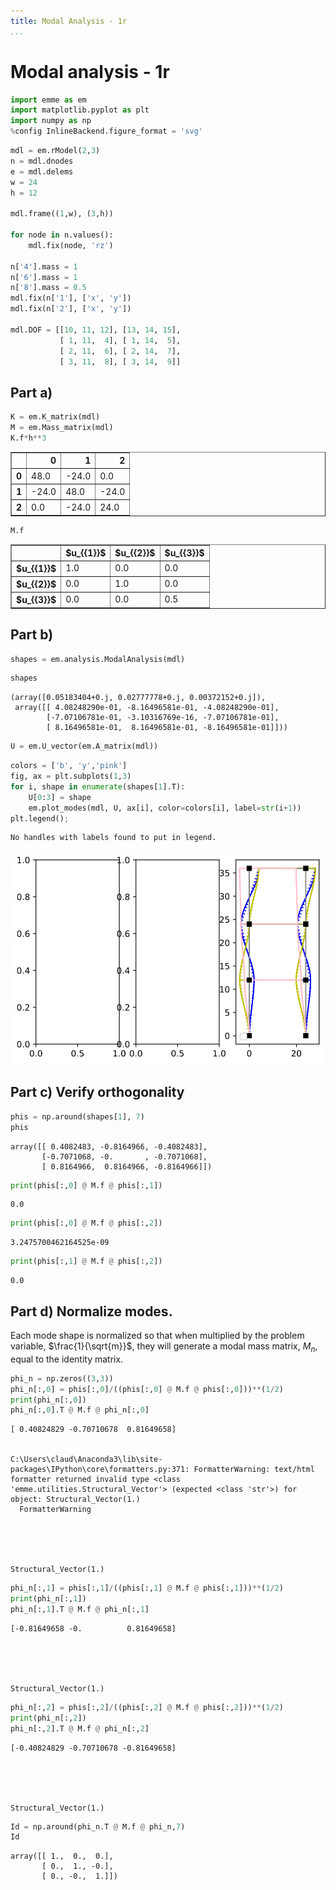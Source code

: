 ```yaml
---
title: Modal Analysis - 1r
...
```


# Modal analysis - 1r


```python
import emme as em
import matplotlib.pyplot as plt
import numpy as np
%config InlineBackend.figure_format = 'svg'
```


```python
mdl = em.rModel(2,3)
n = mdl.dnodes
e = mdl.delems
w = 24
h = 12

mdl.frame((1,w), (3,h))

for node in n.values():
    mdl.fix(node, 'rz')
    
n['4'].mass = 1
n['6'].mass = 1
n['8'].mass = 0.5
mdl.fix(n['1'], ['x', 'y'])
mdl.fix(n['2'], ['x', 'y'])

mdl.DOF = [[10, 11, 12], [13, 14, 15], 
           [ 1, 11,  4], [ 1, 14,  5], 
           [ 2, 11,  6], [ 2, 14,  7], 
           [ 3, 11,  8], [ 3, 14,  9]]
```

## Part a)


```python
K = em.K_matrix(mdl)
M = em.Mass_matrix(mdl)
K.f*h**3
```




<table border="1" class="dataframe">
  <thead>
    <tr style="text-align: right;">
      <th></th>
      <th>0</th>
      <th>1</th>
      <th>2</th>
    </tr>
  </thead>
  <tbody>
    <tr>
      <th>0</th>
      <td>48.0</td>
      <td>-24.0</td>
      <td>0.0</td>
    </tr>
    <tr>
      <th>1</th>
      <td>-24.0</td>
      <td>48.0</td>
      <td>-24.0</td>
    </tr>
    <tr>
      <th>2</th>
      <td>0.0</td>
      <td>-24.0</td>
      <td>24.0</td>
    </tr>
  </tbody>
</table>




```python
M.f
```




<table border="1" class="dataframe">
  <thead>
    <tr style="text-align: right;">
      <th></th>
      <th>$u_{{1}}$</th>
      <th>$u_{{2}}$</th>
      <th>$u_{{3}}$</th>
    </tr>
  </thead>
  <tbody>
    <tr>
      <th>$u_{{1}}$</th>
      <td>1.0</td>
      <td>0.0</td>
      <td>0.0</td>
    </tr>
    <tr>
      <th>$u_{{2}}$</th>
      <td>0.0</td>
      <td>1.0</td>
      <td>0.0</td>
    </tr>
    <tr>
      <th>$u_{{3}}$</th>
      <td>0.0</td>
      <td>0.0</td>
      <td>0.5</td>
    </tr>
  </tbody>
</table>



## Part b)


```python
shapes = em.analysis.ModalAnalysis(mdl)
```


```python
shapes
```




    (array([0.05183404+0.j, 0.02777778+0.j, 0.00372152+0.j]),
     array([[ 4.08248290e-01, -8.16496581e-01, -4.08248290e-01],
            [-7.07106781e-01, -3.10316769e-16, -7.07106781e-01],
            [ 8.16496581e-01,  8.16496581e-01, -8.16496581e-01]]))




```python
U = em.U_vector(em.A_matrix(mdl))
```


```python
colors = ['b', 'y','pink']
fig, ax = plt.subplots(1,3)
for i, shape in enumerate(shapes[1].T):
    U[0:3] = shape
    em.plot_modes(mdl, U, ax[i], color=colors[i], label=str(i+1))
plt.legend();
```

    No handles with labels found to put in legend.
    


![svg](output_10_1.svg)


## Part c) Verify orthogonality


```python
phis = np.around(shapes[1], 7)
phis
```




    array([[ 0.4082483, -0.8164966, -0.4082483],
           [-0.7071068, -0.       , -0.7071068],
           [ 0.8164966,  0.8164966, -0.8164966]])




```python
print(phis[:,0] @ M.f @ phis[:,1])
```

    0.0
    


```python
print(phis[:,0] @ M.f @ phis[:,2])
```

    3.2475700462164525e-09
    


```python
print(phis[:,1] @ M.f @ phis[:,2])
```

    0.0
    

## Part d) Normalize modes.

Each mode shape is normalized so that when multiplied by the problem variable, $\frac{1}{\sqrt{m}}$, they will generate a modal mass matrix, $M_n$, equal to the identity matrix.


```python
phi_n = np.zeros((3,3))
phi_n[:,0] = phis[:,0]/((phis[:,0] @ M.f @ phis[:,0]))**(1/2)
print(phi_n[:,0])
phi_n[:,0].T @ M.f @ phi_n[:,0]
```

    [ 0.40824829 -0.70710678  0.81649658]
    

    C:\Users\claud\Anaconda3\lib\site-packages\IPython\core\formatters.py:371: FormatterWarning: text/html formatter returned invalid type <class 'emme.utilities.Structural_Vector'> (expected <class 'str'>) for object: Structural_Vector(1.)
      FormatterWarning
    




    Structural_Vector(1.)




```python
phi_n[:,1] = phis[:,1]/((phis[:,1] @ M.f @ phis[:,1]))**(1/2)
print(phi_n[:,1])
phi_n[:,1].T @ M.f @ phi_n[:,1]
```

    [-0.81649658 -0.          0.81649658]
    




    Structural_Vector(1.)




```python
phi_n[:,2] = phis[:,2]/((phis[:,2] @ M.f @ phis[:,2]))**(1/2)
print(phi_n[:,2])
phi_n[:,2].T @ M.f @ phi_n[:,2]
```

    [-0.40824829 -0.70710678 -0.81649658]
    




    Structural_Vector(1.)




```python
Id = np.around(phi_n.T @ M.f @ phi_n,7)
Id
```




    array([[ 1.,  0.,  0.],
           [ 0.,  1., -0.],
           [ 0., -0.,  1.]])


